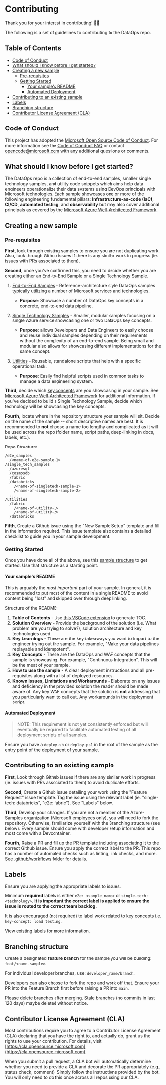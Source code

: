 # Contributing <!-- omit in toc -->

Thank you for your interest in contributing! 👍🏼

The following is a set of guidelines to contributing to the DataOps repo.

## Table of Contents <!-- omit in toc -->

- [Code of Conduct](#code-of-conduct)
- [What should I know before I get started?](#what-should-i-know-before-i-get-started)
- [Creating a new sample](#creating-a-new-sample)
  - [Pre-requisites](#pre-requisites)
  - [Getting Started](#getting-started)
    - [Your sample's README](#your-samples-readme)
    - [Automated Deployment](#automated-deployment)
- [Contributing to an existing sample](#contributing-to-an-existing-sample)
- [Labels](#labels)
- [Branching structure](#branching-structure)
- [Contributor License Agreement (CLA)](#contributor-license-agreement-cla)

## Code of Conduct

This project has adopted the [Microsoft Open Source Code of Conduct](https://opensource.microsoft.com/codeofconduct/).
For more information see the [Code of Conduct FAQ](https://opensource.microsoft.com/codeofconduct/faq/) or
contact [opencode@microsoft.com](mailto:opencode@microsoft.com) with any additional questions or comments.

## What should I know before I get started?

The DataOps repo is a collection of end-to-end samples, smaller single technology samples, and utility code snippets which aims help data engineers operationalize their data systems using DevOps principals with Microsoft technologies. Each sample showcases one or more of the following engineering fundamental pillars: **Infrastructure-as-code (IaC)**, **CI/CD**, **automated testing**, and **observability** but may also cover additional principals as covered by the [Microsoft Azure Well-Architected Framework](https://docs.microsoft.com/en-us/azure/architecture/framework/).

## Creating a new sample

### Pre-requisites

**First**, look through existing samples to ensure you are not duplicating work. Also, look through Github issues if there is any similar work in progress (ie. issues with PRs associated to them).

**Second**, once you've confirmed this, you need to decide whether you are creating either an End-to-End Sample or a Single Technology Sample.

1. [End-to-End Samples](../e2e_samples/) - Reference-architecture style DataOps samples typically utilizing a number of Microsoft services and technologies.
   - **Purpose**: Showcase a number of DataOps key concepts in a concrete, end-to-end data pipeline.

2. [Single Technology Samples](../single_tech_samples/) - Smaller, modular samples focusing on a single Azure service showcasing one or two DataOps key concepts.
   - **Purpose**: allows Developers and Data Engineers to easily choose and reuse individual samples depending on their requirements without the complexity of an end-to-end sample. Being small and modular also allows for showcasing different implementations for the same concept.

3. [Utilities](../utilities/) - Reusable, standalone scripts that help with a specific operational task.
   - **Purpose**: Easily find helpful scripts used in common tasks to manage a data engineering system.

**Third**, decide which [key concepts](https://docs.microsoft.com/en-us/azure/architecture/framework/) are you showcasing in your sample. See [Microsoft Azure Well-Architected Framework](https://docs.microsoft.com/en-us/azure/architecture/framework/) for additional information. If you've decided to build a Single Technology Sample, decide which technology will be showcasing the key concepts.

**Fourth**, locate where in the repository structure your sample will sit. Decide on the name of the sample -- short descriptive names are best. It is recommended to **not** choose a name too lengthy and complicated as it will be used across the repo (folder name, script paths, deep-linking in docs, labels, etc.).

Repo Structure:

```text
/e2e_samples
  /<name-of-e2e-sample-1>
/single_tech_samples
  /azuresql
  /cosmosdb
  /fabric
  /databricks
    /<name-of-singletech-sample-1>
    /<name-of-singletech-sample-2>
  ...
/utilities
  /fabric
    /<name-of-utility-1>
    /<name-of-utility-2>
  /databricks
```

**Fifth**, Create a Github issue using the "New Sample Setup" template and fill in the information required. This issue template also contains a detailed checklist to guide you in your sample development.

### Getting Started

Once you have done all of the above, see this [sample structure](/docs/sample_project_structure/README.md) to get started. Use that structure as a starting point.

#### Your sample's README

This is arguably the *most important* part of your sample. In general, it is recommended to put most of the content in a single README to avoid content being "lost" and skipped over through deep linking.

Structure of the README:

1. **Table of Contents** - Use [this VSCode extension](https://marketplace.visualstudio.com/items?itemName=yzhang.markdown-all-in-one) to generate TOC.
1. **Solution Overview** - Provide the background of the solution (i.e. What problem are you trying to solve?), solution architecture and key technologies used.
1. **Key Learnings** - These are the key takeaways you want to impart to the engineer trying out the sample. For example, "Make your data pipelines replayable and idempotent".
1. **Key Concepts** - These are the DataOps and WAF concepts that the sample is showcasing. For example, "Continuous Integration". This will be the meat of your sample.
1. **How to use the sample** - A clear deployment instructions and all pre-requisites along with a list of deployed resources.
1. **Known Issues, Limitations and Workarounds** - Elaborate on any issues and deficiency in the provided solution the reader should be made aware of. Any key WAF concepts that the solution is **not** addressing that you particularly want to call out. Any workarounds in the deployment script.

#### Automated Deployment

> NOTE: This requirement is not yet consistently enforced but will eventually be required to facilitate automated testing of all deployment scripts of all samples.

Ensure you have a `deploy.sh` or `deploy.ps1` in the root of the sample as the entry point of the deployment of your sample.

## Contributing to an existing sample

**First**, Look through Github issues if there are any similar work in progress (ie. issues with PRs associated to them) to avoid duplicate efforts.

**Second**, Create a Github issue detailing your work using the "Feature Request" issue template. Tag the issue using the relevant label (ie. "single-tech: databricks", "e2e: fabric"). See "Labels" below.

**Third**, Develop your changes. If you are not a member of the Azure-Samples organization (Microsoft employees only), you will need to fork the repository. Otherwise, familiarize yourself with the Branching structure (see below). Every sample should come with developer setup information and most come with a Devcontainer.

**Fourth**, Raise a PR and fill up the PR template including associating it to the correct Github issue. Ensure you apply the correct label to the PR. This repo has a number of automated checks such as linting, link checks, and more. See [.github/workflows](/.github/workflows/) folder for details.

## Labels

Ensure you are applying the appropriate labels to issues.

Minimum **required** labels is either `e2e: <sample_name>` or `single-tech: <technology>`. **It is important the correct label is applied to ensure the issue is routed to the correct team backlog.**

It is also encouraged (not required) to label work related to key concepts i.e. `key-concept: load testing`.

View [existing labels](https://github.com/Azure-Samples/modern-data-warehouse-dataops/labels?sort=name-asc) for more information.

## Branching structure

Create a designated **feature branch** for the sample you will be building: `feat/<name-sample>`.

For individual developer branches, use: `developer_name/branch`.

Developers can also choose to fork the repo and work off that. Ensure your PR into the Feature Branch first before raising a PR into `main`.

Please delete branches after merging. Stale branches (no commits in last 120 days) maybe deleted without notice.

## Contributor License Agreement (CLA)

Most contributions require you to agree to a Contributor License Agreement (CLA) declaring that you have the right to, and actually do, grant us the rights to use your contribution. For details, visit [https://cla.opensource.microsoft.com](https://cla.opensource.microsoft.com).

When you submit a pull request, a CLA bot will automatically determine whether you need to provide
a CLA and decorate the PR appropriately (e.g., status check, comment). Simply follow the instructions
provided by the bot. You will only need to do this once across all repos using our CLA.
